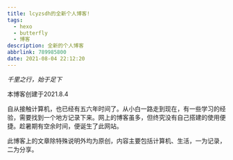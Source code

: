 ```yaml
---
title: lcyzsdh的全新个人博客!
tags:
  - hexo
  - butterfly
  - 博客
description: 全新的个人博客
abbrlink: 789985800
date: 2021-08-04 22:12:20
---
```


*千里之行，始于足下*

本博客创建于2021.8.4

自从接触计算机，也已经有五六年时间了。从小白一路走到现在，有一些学习的经验，需要找到一个地方记录下来。网上的博客虽多，但终究没有自己搭建的使用便捷。趁暑期有空余时间，便诞生了此网站。

此博客上的文章除特殊说明外均为原创，内容主要包括计算机、生活，一为记录，二为分享。
